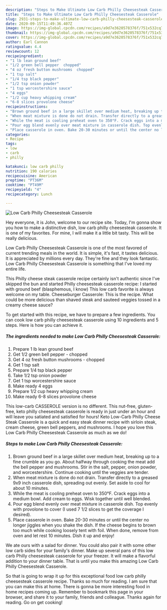 ```yaml
---
description: "Steps to Make Ultimate Low Carb Philly Cheesesteak Casserole"
title: "Steps to Make Ultimate Low Carb Philly Cheesesteak Casserole"
slug: 2931-steps-to-make-ultimate-low-carb-philly-cheesesteak-casserole
date: 2020-09-15T11:49:36.407Z
image: https://img-global.cpcdn.com/recipes/a9d7e3620578376f/751x532cq70/low-carb-philly-cheesesteak-casserole-recipe-main-photo.jpg
thumbnail: https://img-global.cpcdn.com/recipes/a9d7e3620578376f/751x532cq70/low-carb-philly-cheesesteak-casserole-recipe-main-photo.jpg
cover: https://img-global.cpcdn.com/recipes/a9d7e3620578376f/751x532cq70/low-carb-philly-cheesesteak-casserole-recipe-main-photo.jpg
author: Earl Cannon
ratingvalue: 4.4
reviewcount: 12
recipeingredient:
- "1 lb lean ground beef"
- "1/2 green bell pepper  chopped"
- "4 oz fresh button mushrooms  chopped"
- "1 tsp salt"
- "1/4 tsp black pepper"
- "1/2 tsp onion powder"
- "1 tsp worcestershire sauce"
- "4 eggs"
- "1/2 cup heavy whipping cream"
- "6-8 slices provolone cheese"
recipeinstructions:
- "Brown ground beef in a large skillet over medium heat, breaking up to a fine crumble as you go. About halfway through cooking the meat add the bell pepper and mushrooms. Stir in the salt, pepper, onion powder, and worcestershire. Continue cooking until the veggies are tender."
- "When meat mixture is done do not drain. Transfer directly to a greased 9x9 inch casserole dish, spreading out evenly. Set aside to cool for about 10 minutes."
- "While the meat is cooling preheat oven to 350°F. Crack eggs into a medium bowl. Add cream to eggs. Wisk together until well blended."
- "Pour egg blend evenly over meat mixture in casserole dish. Top evenly with provolone to cover (I used 7 1/2 slices to get the coverage I desired)."
- "Place casserole in oven. Bake 20-30 minutes or until the center no longer jiggles when you shake the dish. If the cheese begins to brown too much while cooking loosely tent with foil. When done, remove from oven and let rest 10 minutes. Dish it up and enjoy!"
categories:
- Recipe
tags:
- low
- carb
- philly

katakunci: low carb philly 
nutrition: 190 calories
recipecuisine: American
preptime: "PT36M"
cooktime: "PT49M"
recipeyield: "4"
recipecategory: Lunch

---
```



![Low Carb Philly Cheesesteak Casserole](https://img-global.cpcdn.com/recipes/a9d7e3620578376f/751x532cq70/low-carb-philly-cheesesteak-casserole-recipe-main-photo.jpg)

Hey everyone, it is John, welcome to our recipe site. Today, I'm gonna show you how to make a distinctive dish, low carb philly cheesesteak casserole. It is one of my favorites. For mine, I will make it a little bit tasty. This will be really delicious.

Low Carb Philly Cheesesteak Casserole is one of the most favored of current trending meals in the world. It is simple, it's fast, it tastes delicious. It is appreciated by millions every day. They're fine and they look fantastic. Low Carb Philly Cheesesteak Casserole is something that I've loved my entire life.

This Philly cheese steak casserole recipe certainly isn&#39;t authentic since I&#39;ve skipped the bun and started Philly cheesesteak casserole recipe: I started with ground beef (blasphemous, I know) This low carb favorite is always welcome on my table. Cheeseburger Casserole: This is the recipe. What could be more delicious than shaved steak and sauteed veggies tossed in a creamy cheese sauce?


To get started with this recipe, we have to prepare a few ingredients. You can cook low carb philly cheesesteak casserole using 10 ingredients and 5 steps. Here is how you can achieve it.

<!--inarticleads1-->

##### The ingredients needed to make Low Carb Philly Cheesesteak Casserole:

1. Prepare 1 lb lean ground beef
1. Get 1/2 green bell pepper - chopped
1. Get 4 oz fresh button mushrooms - chopped
1. Get 1 tsp salt
1. Prepare 1/4 tsp black pepper
1. Take 1/2 tsp onion powder
1. Get 1 tsp worcestershire sauce
1. Make ready 4 eggs
1. Prepare 1/2 cup heavy whipping cream
1. Make ready 6-8 slices provolone cheese


This low-carb CASSEROLE version is no different. This nut-free, gluten-free, keto philly cheesesteak casserole is ready in just under an hour and will leave you satiated and satisfied for hours! Keto Low-Carb Philly Cheese Steak Casserole is a quick and easy steak dinner recipe with sirloin steak, cream cheese, green bell peppers, and mushrooms. I hope you love this Low Carb Philly Cheesesteak Casserole as much as we do! 

<!--inarticleads2-->

##### Steps to make Low Carb Philly Cheesesteak Casserole:

1. Brown ground beef in a large skillet over medium heat, breaking up to a fine crumble as you go. About halfway through cooking the meat add the bell pepper and mushrooms. Stir in the salt, pepper, onion powder, and worcestershire. Continue cooking until the veggies are tender.
1. When meat mixture is done do not drain. Transfer directly to a greased 9x9 inch casserole dish, spreading out evenly. Set aside to cool for about 10 minutes.
1. While the meat is cooling preheat oven to 350°F. Crack eggs into a medium bowl. Add cream to eggs. Wisk together until well blended.
1. Pour egg blend evenly over meat mixture in casserole dish. Top evenly with provolone to cover (I used 7 1/2 slices to get the coverage I desired).
1. Place casserole in oven. Bake 20-30 minutes or until the center no longer jiggles when you shake the dish. If the cheese begins to brown too much while cooking loosely tent with foil. When done, remove from oven and let rest 10 minutes. Dish it up and enjoy!


We ate ours with a salad for dinner. You could also pair it with some other low carb sides for your family&#39;s dinner. Make up several pans of this low carb Philly cheesesteak casserole for your freezer. It will make a flavorful addition to your dinner table. That is until you make this amazing Low Carb Philly Cheesesteak Casserole. 

So that is going to wrap it up for this exceptional food low carb philly cheesesteak casserole recipe. Thanks so much for reading. I am sure that you can make this at home. There is gonna be more interesting food in home recipes coming up. Remember to bookmark this page in your browser, and share it to your family, friends and colleague. Thanks again for reading. Go on get cooking!
